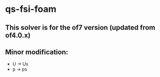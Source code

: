 # qs-fsi-foam
## This solver is for the of7 version (updated from of4.0.x)
## Minor modification:
- U -> Us
- p -> ps
